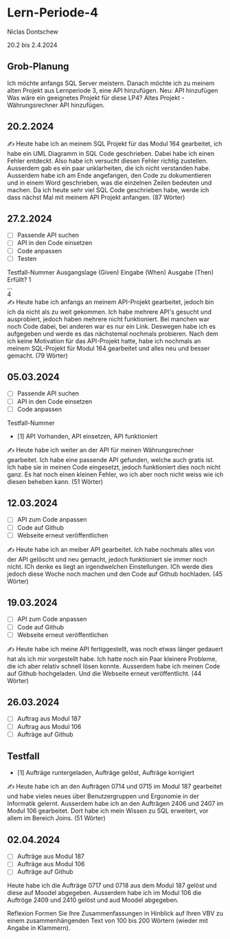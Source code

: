 # Lern-Periode-4

Niclas Dontschew

20.2 bis 2.4.2024

## Grob-Planung
Ich möchte anfangs SQL Server meistern. Danach möchte ich zu meinem alten Projekt aus Lernperiode 3, eine API hinzufügen. 
Neu: API hinzufügen
Was wäre ein geeignetes Projekt für diese LP4?
Altes Projekt - Währungsrechner API hinzufügen.

## 20.2.2024
✍️ Heute habe ich an meinem SQL Projekt für das Modul 164 gearbeitet, ich habe ein UML Diagramm in SQL Code geschrieben. Dabei habe ich einen Fehler entdeckt. Also habe ich versucht diesen Fehler richtig zustellen. Ausserdem gab es ein paar unklarheiten, die ich nicht verstanden habe. Ausserdem habe ich am Ende angefangen, den Code zu dokumentieren und in einem Word geschrieben, was die einzelnen Zeilen bedeuten und machen. Da ich heute sehr viel SQL Code geschrieben habe, werde ich dass nächst Mal mit meinem API Projekt anfangen. (87 Wörter)

## 27.2.2024
- [ ] Passende API suchen
- [ ] API in den Code einsetzen
- [ ] Code anpassen
- [ ] Testen

Testfall-Nummer	Ausgangslage (Given)	Eingabe (When)	Ausgabe (Then)	Erfüllt?
1				
...				
4				
✍️ Heute habe ich anfangs an meinem API-Projekt gearbeitet, jedoch bin ich da nicht als zu weit gekommen. Ich habe mehrere API's gesucht und ausprobiert, jedoch haben mehrere nicht funktioniert. Bei manchen war noch Code dabei, bei anderen war es nur ein Link. Deswegen habe ich es aufgegeben und werde es das nächstemal nochmals probieren. Nach dem ich keine Motivation für das API-Projekt hatte, habe ich nochmals an meinem SQL-Projekt für Modul 164 gearbeitet und alles neu und besser gemacht. (79 Wörter)

## 05.03.2024
- [ ] Passende API suchen
- [ ] API in den Code einsetzen
- [ ] Code anpassen

Testfall-Nummer
- [1] API Vorhanden, API einsetzen, API funktioniert

✍️ Heute habe ich weiter an der API für meinen Währungsrechner gearbeitet. Ich habe eine passende API gefunden, welche auch gratis ist. Ich habe sie in meinen Code eingesetzt, jedoch funktioniert dies noch nicht ganz. Es hat noch einen kleinen Fehler, wo ich aber noch nicht weiss wie ich diesen beheben kann. (51 Wörter)

## 12.03.2024
- [ ] API zum Code anpassen
- [ ] Code auf Github
- [ ] Webseite erneut veröffentlichen

✍️ Heute habe ich an meiber API gearbeitet. Ich habe nochmals alles von der API gelöscht und neu gemacht, jedoch funktioniert sie immer noch nicht. ICh denke es liegt an irgendwelchen Einstellungen. ICh werde dies jedoch diese Woche noch machen und den Code auf Github hochladen. (45 Wörter)

## 19.03.2024
- [ ] API zum Code anpassen
- [ ] Code auf Github
- [ ] Webseite erneut veröffentlichen
      
✍️ Heute habe ich meine API fertiggestellt, was noch etwas länger gedauert hat als ich mir vorgestellt habe. Ich hatte noch ein Paar kleinere Probleme, die ich aber relativ schnell lösen konnte. Ausserdem habe ich meinen Code auf Github hochgeladen. Und die Webseite erneut veröffentlicht. (44 Wörter)

## 26.03.2024
- [ ] Auftrag aus Modul 187
- [ ] Auftrag aus Modul 106
- [ ] Aufträge auf Github

## Testfall
- [1] Aufträge runtergeladen, Aufträge gelöst, Aufträge korrigiert

✍️ Heute habe ich an den Aufträgen 0714 und 0715 im Modul 187 gearbeitet und habe vieles neues über Benutzergruppen und Ergonomie in der Informatik gelernt. Ausserdem habe ich an den Aufträgen 2406 und 2407 im Modul 106 gearbeitet. Dort habe ich mein Wissen zu SQL erweitert, vor allem im Bereich Joins. (51 Wörter)

## 02.04.2024
- [ ] Aufträge aus Modul 187
- [ ] Aufträge aus Modul 106
- [ ] Aufträge auf Github

 Heute habe ich die Aufträge 0717 und 0718 aus dem Modul 187 gelöst und diese auf Moodel abgegeben. Ausserdem habe ich im Modul 106 die Auftröge 2409 und 2410 gelöst und aud Moodel abgegeben.


Reflexion
Formen Sie Ihre Zusammenfassungen in Hinblick auf Ihren VBV zu einem zusammenhängenden Text von 100 bis 200 Wörtern (wieder mit Angabe in Klammern).
